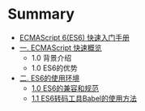 # Summary

* [ECMAScript 6\(ES6\) 快速入门手册 ](README.md)
* [一. ECMAScript 快速概览](chapter1.md)
  * 1.0 背景介绍
  * 1.0 ES6的优势
* [二. ES6的使用环境](4e8c-es6-de-shi-yong-huan-jing.md)
  * [1.0 ES6的兼容和规范](10-es6de-jian-rong-he-gui-fan.md)
  * [1.1 ES6转码工具Babel的使用方法](11-es6zhuan-ma-gong-ju-babel-de-shi-yong-fang-fa.md)

